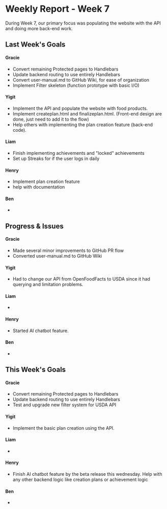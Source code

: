 # Weekly Report - Week 7
During Week 7, our primary focus was populating the website with the API and doing more back-end work.
## Last Week's Goals
#### Gracie
- Convert remaining Protected pages to Handlebars
- Update backend routing to use entirely Handlebars
- Convert user-manual.md to GitHub Wiki, for ease of organization
- Implement Filter skeleton (function prototype with basic I/O)

#### Yigit
- Implement the API and populate the website with food products.
- Implement createplan.html and finalizeplan.html. (Front-end design are done, just need to add it to the flow)
- Help others with implementing the plan creation feature (back-end code).

#### Liam
- Finish implementing achievements and "locked" achievements
- Set up Streaks for if the user logs in daily

#### Henry
- Implement plan creation feature
- help with documentation

#### Ben 
- 

## Progress & Issues
#### Gracie
- Made several minor improvements to GitHub PR flow
- Converted user-manual.md to GitHub Wiki

#### Yigit
- Had to change our API from OpenFoodFacts to USDA since it had querying and limitation problems.

#### Liam
- 

#### Henry
- Started AI chatbot feature. 

#### Ben
- 

## This Week's Goals
#### Gracie
- Convert remaining Protected pages to Handlebars
- Update backend routing to use entirely Handlebars
- Test and upgrade new filter system for USDA API

#### Yigit
- Implement the basic plan creation using the API.

#### Liam
- 

#### Henry
- Finish AI chatbot feature by the beta release this wednesday. Help with any other backend logic like creation plans or achievement logic

#### Ben 
- 
